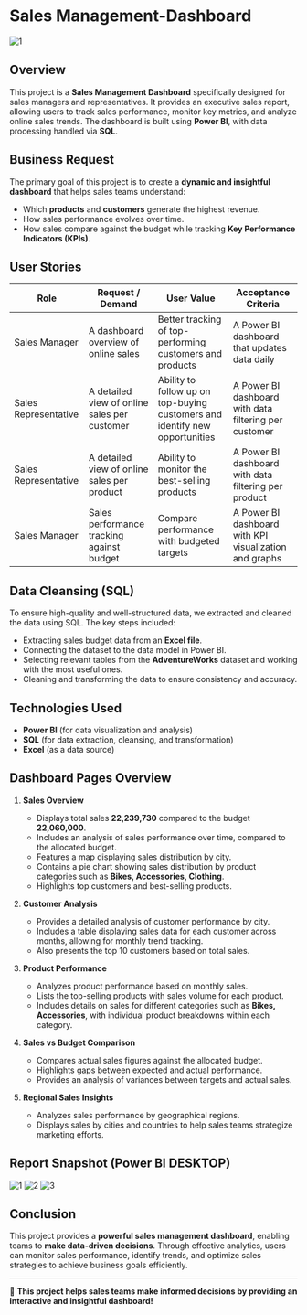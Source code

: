# Sales Management-Dashboard
![1](https://github.com/user-attachments/assets/233bf505-9602-43b9-bf59-9081febbb627)

## Overview

This project is a **Sales Management Dashboard** specifically designed for sales managers and representatives. It provides an executive sales report, allowing users to track sales performance, monitor key metrics, and analyze online sales trends. The dashboard is built using **Power BI**, with data processing handled via **SQL**.

## Business Request

The primary goal of this project is to create a **dynamic and insightful dashboard** that helps sales teams understand:

- Which **products** and **customers** generate the highest revenue.
- How sales performance evolves over time.
- How sales compare against the budget while tracking **Key Performance Indicators (KPIs)**.

## User Stories

| Role                 | Request / Demand                             | User Value                                                                  | Acceptance Criteria                                    |
| -------------------- | -------------------------------------------- | --------------------------------------------------------------------------- | ------------------------------------------------------ |
| Sales Manager        | A dashboard overview of online sales         | Better tracking of top-performing customers and products                    | A Power BI dashboard that updates data daily           |
| Sales Representative | A detailed view of online sales per customer | Ability to follow up on top-buying customers and identify new opportunities | A Power BI dashboard with data filtering per customer  |
| Sales Representative | A detailed view of online sales per product  | Ability to monitor the best-selling products                                | A Power BI dashboard with data filtering per product   |
| Sales Manager        | Sales performance tracking against budget    | Compare performance with budgeted targets                                   | A Power BI dashboard with KPI visualization and graphs |

## Data Cleansing (SQL)

To ensure high-quality and well-structured data, we extracted and cleaned the data using SQL. The key steps included:

- Extracting sales budget data from an **Excel file**.
- Connecting the dataset to the data model in Power BI.
- Selecting relevant tables from the **AdventureWorks** dataset and working with the most useful ones.
- Cleaning and transforming the data to ensure consistency and accuracy.

## Technologies Used

- **Power BI** (for data visualization and analysis)
- **SQL** (for data extraction, cleansing, and transformation)
- **Excel** (as a data source)

## Dashboard Pages Overview

1. **Sales Overview**  
   - Displays total sales **22,239,730** compared to the budget **22,060,000**.  
   - Includes an analysis of sales performance over time, compared to the allocated budget.  
   - Features a map displaying sales distribution by city.  
   - Contains a pie chart showing sales distribution by product categories such as **Bikes, Accessories, Clothing**.  
   - Highlights top customers and best-selling products.

2. **Customer Analysis**  
   - Provides a detailed analysis of customer performance by city.  
   - Includes a table displaying sales data for each customer across months, allowing for monthly trend tracking.  
   - Also presents the top 10 customers based on total sales.

3. **Product Performance**  
   - Analyzes product performance based on monthly sales.  
   - Lists the top-selling products with sales volume for each product.  
   - Includes details on sales for different categories such as **Bikes, Accessories**, with individual product breakdowns within each category.

4. **Sales vs Budget Comparison**  
   - Compares actual sales figures against the allocated budget.  
   - Highlights gaps between expected and actual performance.  
   - Provides an analysis of variances between targets and actual sales.

5. **Regional Sales Insights**  
   - Analyzes sales performance by geographical regions.  
   - Displays sales by cities and countries to help sales teams strategize marketing efforts.
## Report Snapshot (Power BI DESKTOP)

![1](https://github.com/user-attachments/assets/a60a9b9e-21a8-4091-8a32-648048c51c11)
![2](https://github.com/user-attachments/assets/fe57abe8-d0b9-439a-a345-b8a59fb0df79)
![3](https://github.com/user-attachments/assets/48aecf6b-e602-46e5-a70d-122606ece39b)

## Conclusion

This project provides a **powerful sales management dashboard**, enabling teams to **make data-driven decisions**. Through effective analytics, users can monitor sales performance, identify trends, and optimize sales strategies to achieve business goals efficiently.

---

🔹 **This project helps sales teams make informed decisions by providing an interactive and insightful dashboard!**

